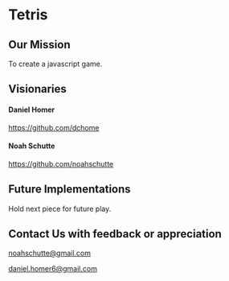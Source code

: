 # Tetris
## Our Mission

To create a javascript game.

## Visionaries

#### Daniel Homer
https://github.com/dchome

#### Noah Schutte
https://github.com/noahschutte

## Future Implementations
Hold next piece for future play.

## Contact Us with feedback or appreciation
noahschutte@gmail.com

daniel.homer6@gmail.com
